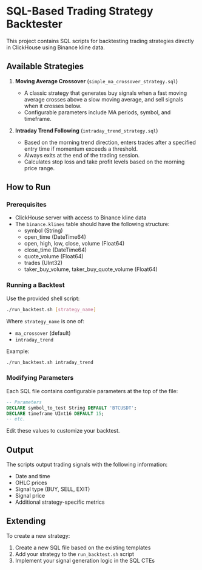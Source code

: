 # SQL-Based Trading Strategy Backtester

This project contains SQL scripts for backtesting trading strategies directly in ClickHouse using Binance kline data.

## Available Strategies

1. **Moving Average Crossover** (`simple_ma_crossover_strategy.sql`)
   - A classic strategy that generates buy signals when a fast moving average crosses above a slow moving average, and sell signals when it crosses below.
   - Configurable parameters include MA periods, symbol, and timeframe.

2. **Intraday Trend Following** (`intraday_trend_strategy.sql`)
   - Based on the morning trend direction, enters trades after a specified entry time if momentum exceeds a threshold.
   - Always exits at the end of the trading session.
   - Calculates stop loss and take profit levels based on the morning price range.

## How to Run

### Prerequisites

- ClickHouse server with access to Binance kline data
- The `binance.klines` table should have the following structure:
  - symbol (String)
  - open_time (DateTime64)
  - open, high, low, close, volume (Float64)
  - close_time (DateTime64)
  - quote_volume (Float64)
  - trades (UInt32)
  - taker_buy_volume, taker_buy_quote_volume (Float64)

### Running a Backtest

Use the provided shell script:

```bash
./run_backtest.sh [strategy_name]
```

Where `strategy_name` is one of:
- `ma_crossover` (default)
- `intraday_trend`

Example:
```bash
./run_backtest.sh intraday_trend
```

### Modifying Parameters

Each SQL file contains configurable parameters at the top of the file:

```sql
-- Parameters
DECLARE symbol_to_test String DEFAULT 'BTCUSDT';
DECLARE timeframe UInt16 DEFAULT 15;
-- etc.
```

Edit these values to customize your backtest.

## Output

The scripts output trading signals with the following information:
- Date and time
- OHLC prices
- Signal type (BUY, SELL, EXIT)
- Signal price
- Additional strategy-specific metrics

## Extending

To create a new strategy:
1. Create a new SQL file based on the existing templates
2. Add your strategy to the `run_backtest.sh` script
3. Implement your signal generation logic in the SQL CTEs 